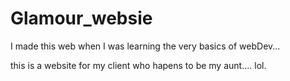 # Glamour_websie
I made this web when I was learning the very basics of webDev...


this is a website for my client who hapens to be my aunt.... lol.
